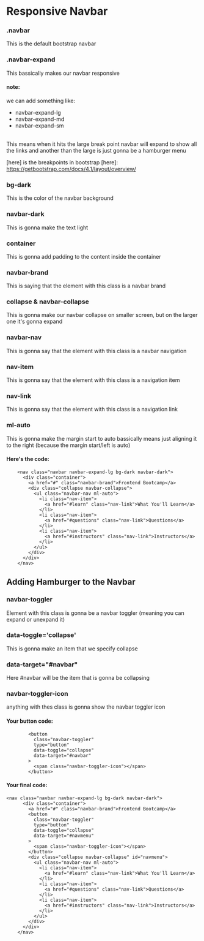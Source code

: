 # Responsive Navbar

### .navbar

This is the default bootstrap navbar

### .navbar-expand

This bassically makes our navbar responsive

#### note:

we can add something like:
<br>

- navbar-expand-lg
- navbar-expand-md
- navbar-expand-sm

<br>
This means
when it hits the large break point
navbar will expand to show
all the links and another than the large is just gonna be a hamburger menu

[here] is the breakpoints in bootstrap
[here]: https://getbootstrap.com/docs/4.1/layout/overview/

### bg-dark

This is the color of the navbar background

### navbar-dark

This is gonna make the text light

### container

This is gonna add padding to the content inside the container

### navbar-brand

This is saying that the element with this class is a navbar brand

### collapse & navbar-collapse

This is gonna make our navbar collapse on smaller screen, but on the larger one it's gonna expand

### navbar-nav

This is gonna say that the element with this class is a navbar navigation

### nav-item

This is gonna say that the element with this class is a navigation item

### nav-link

This is gonna say that the element with this class is a navigation link

### ml-auto

This is gonna make the margin start to auto
bassically means just aligning it to the right
(because the margin start/left is auto)

#### Here's the code:

```
    <nav class="navbar navbar-expand-lg bg-dark navbar-dark">
      <div class="container">
        <a href="#" class="navbar-brand">Frontend Bootcamp</a>
        <div class="collapse navbar-collapse">
          <ul class="navbar-nav ml-auto">
            <li class="nav-item">
              <a href="#learn" class="nav-link">What You'll Learn</a>
            </li>
            <li class="nav-item">
              <a href="#questions" class="nav-link">Questions</a>
            </li>
            <li class="nav-item">
              <a href="#instructors" class="nav-link">Instructors</a>
            </li>
          </ul>
        </div>
      </div>
    </nav>
```

## Adding Hamburger to the Navbar

### navbar-toggler

Element with this class is gonna be a navbar toggler (meaning you can expand or unexpand it)

### data-toggle='collapse'

This is gonna make an item that we specify collapse

### data-target="#navbar"

Here #navbar will be the item that is gonna be collapsing

### navbar-toggler-icon

anything with thes class is gonna show the navbar toggler icon

#### Your button code:

```
        <button
          class="navbar-toggler"
          type="button"
          data-toggle="collapse"
          data-target="#navbar"
        >
          <span class="navbar-toggler-icon"></span>
        </button>
```

#### Your final code:

```
<nav class="navbar navbar-expand-lg bg-dark navbar-dark">
      <div class="container">
        <a href="#" class="navbar-brand">Frontend Bootcamp</a>
        <button
          class="navbar-toggler"
          type="button"
          data-toggle="collapse"
          data-target="#navmenu"
        >
          <span class="navbar-toggler-icon"></span>
        </button>
        <div class="collapse navbar-collapse" id="navmenu">
          <ul class="navbar-nav ml-auto">
            <li class="nav-item">
              <a href="#learn" class="nav-link">What You'll Learn</a>
            </li>
            <li class="nav-item">
              <a href="#questions" class="nav-link">Questions</a>
            </li>
            <li class="nav-item">
              <a href="#instructors" class="nav-link">Instructors</a>
            </li>
          </ul>
        </div>
      </div>
    </nav>
```
